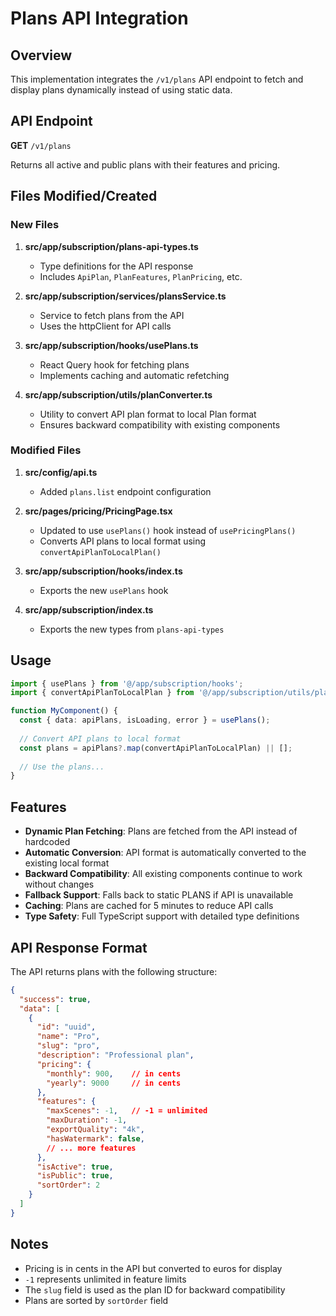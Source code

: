 # Plans API Integration

## Overview
This implementation integrates the `/v1/plans` API endpoint to fetch and display plans dynamically instead of using static data.

## API Endpoint
**GET** `/v1/plans`

Returns all active and public plans with their features and pricing.

## Files Modified/Created

### New Files
1. **src/app/subscription/plans-api-types.ts**
   - Type definitions for the API response
   - Includes `ApiPlan`, `PlanFeatures`, `PlanPricing`, etc.

2. **src/app/subscription/services/plansService.ts**
   - Service to fetch plans from the API
   - Uses the httpClient for API calls

3. **src/app/subscription/hooks/usePlans.ts**
   - React Query hook for fetching plans
   - Implements caching and automatic refetching

4. **src/app/subscription/utils/planConverter.ts**
   - Utility to convert API plan format to local Plan format
   - Ensures backward compatibility with existing components

### Modified Files
1. **src/config/api.ts**
   - Added `plans.list` endpoint configuration

2. **src/pages/pricing/PricingPage.tsx**
   - Updated to use `usePlans()` hook instead of `usePricingPlans()`
   - Converts API plans to local format using `convertApiPlanToLocalPlan()`

3. **src/app/subscription/hooks/index.ts**
   - Exports the new `usePlans` hook

4. **src/app/subscription/index.ts**
   - Exports the new types from `plans-api-types`

## Usage

```typescript
import { usePlans } from '@/app/subscription/hooks';
import { convertApiPlanToLocalPlan } from '@/app/subscription/utils/planConverter';

function MyComponent() {
  const { data: apiPlans, isLoading, error } = usePlans();
  
  // Convert API plans to local format
  const plans = apiPlans?.map(convertApiPlanToLocalPlan) || [];
  
  // Use the plans...
}
```

## Features

- **Dynamic Plan Fetching**: Plans are fetched from the API instead of hardcoded
- **Automatic Conversion**: API format is automatically converted to the existing local format
- **Backward Compatibility**: All existing components continue to work without changes
- **Fallback Support**: Falls back to static PLANS if API is unavailable
- **Caching**: Plans are cached for 5 minutes to reduce API calls
- **Type Safety**: Full TypeScript support with detailed type definitions

## API Response Format

The API returns plans with the following structure:

```json
{
  "success": true,
  "data": [
    {
      "id": "uuid",
      "name": "Pro",
      "slug": "pro",
      "description": "Professional plan",
      "pricing": {
        "monthly": 900,    // in cents
        "yearly": 9000     // in cents
      },
      "features": {
        "maxScenes": -1,   // -1 = unlimited
        "maxDuration": -1,
        "exportQuality": "4k",
        "hasWatermark": false,
        // ... more features
      },
      "isActive": true,
      "isPublic": true,
      "sortOrder": 2
    }
  ]
}
```

## Notes

- Pricing is in cents in the API but converted to euros for display
- `-1` represents unlimited in feature limits
- The `slug` field is used as the plan ID for backward compatibility
- Plans are sorted by `sortOrder` field
